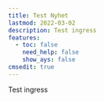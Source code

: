 ```yaml
---
title: Test Nyhet
lastmod: 2022-03-02
description: Test ingress
features:
  - toc: false
    need_help: false
    show_ays: false
cmsedit: true
---
```

Test ingress